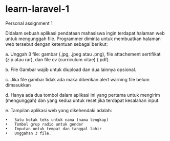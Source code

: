 # learn-laravel-1
Personal assignment 1

Didalam sebuah aplikasi pendataan mahasiswa ingin terdapat halaman web untuk mengunggah file. Programmer diminta untuk membuatkan halaman web tersebut dengan ketentuan sebagai berikut:

a.	Unggah 3 file: gambar (.jpg, .jpeg atau .png), file attachement sertifikat (zip atau rar), dan file cv (curriculum vitae) (.pdf).

b.	File Gambar wajib untuk diupload dan dua lainnya opsional.

c.	Jika file gambar tidak ada maka diberikan alert warning file belum dimasukkan

d.	Hanya ada dua tombol dalam aplikasi ini yang pertama untuk mengirim (mengunggah) dan yang kedua untuk reset jika terdapat kesalahan input.

e.	Tampilan aplikasi web yang dikehendaki adalah:

    •	Satu kotak teks untuk nama (nama lengkap)
    •	Tombol grup radio untuk gender 
    •	Inputan untuk tempat dan tanggal lahir
    •	Unggahan 3 file.

